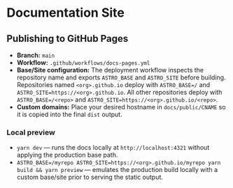 # Documentation Site

## Publishing to GitHub Pages

- **Branch:** `main`
- **Workflow:** `.github/workflows/docs-pages.yml`
- **Base/Site configuration:** The deployment workflow inspects the repository name and exports `ASTRO_BASE` and `ASTRO_SITE` before building. Repositories named `<org>.github.io` deploy with `ASTRO_BASE=/` and `ASTRO_SITE=https://<org>.github.io`. All other repositories deploy with `ASTRO_BASE=/<repo>` and `ASTRO_SITE=https://<org>.github.io/<repo>`.
- **Custom domains:** Place your desired hostname in `docs/public/CNAME` so it is copied into the final `dist` output.

### Local preview

- `yarn dev` — runs the docs locally at `http://localhost:4321` without applying the production base path.
- `ASTRO_BASE=/myrepo ASTRO_SITE=https://<org>.github.io/myrepo yarn build && yarn preview` — emulates the production build locally with a custom base/site prior to serving the static output.

